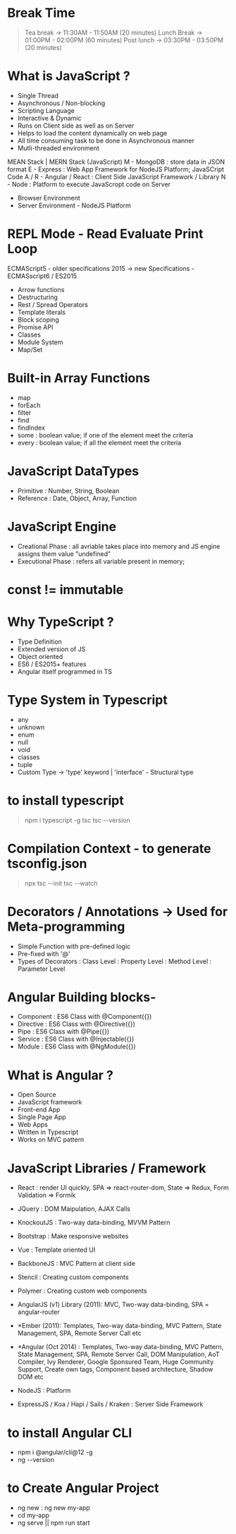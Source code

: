 # Break Time
> Tea break  -> 11:30AM - 11:50AM (20 minutes)
> Lunch Break  -> 01:00PM - 02:00PM (60 minutes) 
> Post lunch  -> 03:30PM - 03:50PM (20 minutes)


# What is JavaScript ?
- Single Thread
- Asynchronous / Non-blocking
- Scripting Language
- Interactive & Dynamic
- Runs on Client side as well as on Server
- Helps to load the content dynamically on web page
- All time consuming task to be done in Asynchronous manner
- Mutli-threaded environment


MEAN Stack | MERN Stack (JavaScript)
M - MongoDB : store data in JSON format
E - Express : Web App Framework for NodeJS Platform; JavaSCript Code
A / R - Angular / React : Client Side JavaScript Framework / Library
N - Node : Platform to execute JavaScropt code on Server

 - Browser Environment
 - Server Environment - NodeJS Platform


 # REPL Mode - Read Evaluate Print Loop



 ECMAScript5 - older specifications
 2015 -> new Specifications - ECMASscript6 / ES2015
 - Arrow functions
 - Destructuring
 - Rest / Spread Operators
 - Template literals
 - Block scoping
 - Promise API
 - Classes
 - Module System
 - Map/Set


 # Built-in Array Functions
 - map
 - forEach
 - filter
 - find
 - findIndex
 - some : boolean value; if one of the element meet the criteria
 - every : boolean value; if all the element meet the criteria


 # JavaScript DataTypes
 - Primitive : Number, String, Boolean
 - Reference : Date, Object, Array, Function

 # JavaScript Engine
 - Creational Phase : all avriable takes place into memory and JS engine assigns them value "undefined"
 - Executional Phase : refers all variable present in memory;

 # const != immutable


 # Why TypeScript ?
 - Type Definition
 - Extended version of JS
 - Object oriented
 - ES6 / ES2015+ features
 - Angular itself programmed in TS

 # Type System in Typescript
 - any
 - unknown
 - enum
 - null
 - void
 - classes
 - tuple
 - Custom Type -> 'type' keyword | 'interface' - Structural type



 # to install typescript
 > npm i typescript -g
 > tsc <filename>
 > tsc --version

 # Compilation Context - to generate tsconfig.json
 > npx tsc --init
 > tsc --watch

# Decorators / Annotations -> Used for Meta-programming
- Simple Function with pre-defined logic
- Pre-fixed with '@'
- Types of Decorators
     : Class Level
     : Property Level
     : Method Level
     : Parameter Level



# Angular Building blocks-
- Component : ES6 Class with @Component({})
- Directive : ES6 Class with @Directive({})
- Pipe : ES6 Class with @Pipe({})
- Service : ES6 Class with @Injectable({})
- Module : ES6 Class with @NgModule({})




# What is Angular ?
- Open Source
- JavaScript framework
- Front-end App
- Single Page App
- Web Apps
- Written in Typescript
- Works on MVC pattern


# JavaScript Libraries / Framework
- React : render UI quickly, SPA => react-router-dom, State => Redux, Form Validation => Formik
- JQuery : DOM Maipulation, AJAX Calls
- KnockoutJS : Two-way data-binding, MVVM Pattern
- Bootstrap : Make responsive websites
- Vue : Template oriented UI
- BackboneJS : MVC Pattern at client side
- Stencil : Creating custom components
- Polymer : Creating custom web components
- AngularJS (v1) Library (2011): MVC, Two-way data-binding, SPA = angular-router
- *Ember (2011): Templates, Two-way data-binding, MVC Pattern, State Management, SPA, Remote Server Call etc
- *Angular (Oct 2014) : Templates, Two-way data-binding, MVC Pattern, State Management, SPA, Remote Server Call, DOM Manipulation, AoT Compiler, Ivy Renderer, Google Sponsured Team, Huge Community Support, Create own tags, Component based architecture, Shadow DOM etc

- NodeJS : Platform
- ExpressJS / Koa / Hapi / Sails / Kraken : Server Side Framework


# to install Angular CLI
- npm i @angular/cli@12 -g
- ng --version

# to Create Angular Project
- ng new <project-name>
    : ng new my-app
- cd my-app
- ng serve || npm run start



